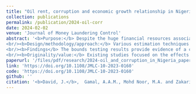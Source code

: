 ```yaml
---
title: "Oil rent, corruption and economic growth relationship in Nigeria: evidence from various estimation techniques"
collection: publications
permalink: /publication/2024-oil-corr
date: 2024-02-02
venue: 'Journal of Money Laundering Control'
abstract: '<b>Purpose:</b> Despite the huge financial resources associated with oil, Nigeria has consistently recorded poor growth performance. Therefore, this study aims to examine how corruption and oil rent influence Nigeria’s economic performance during the 1996–2021 period.
<br/><b>Design/methodology/approach:</b> Various estimation techniques were used. These include the bootstrap autoregressive distributed lag (ARDL) bounds-testing, dynamic ordinary least squares (DOLS), the fully modified OLS (FMOLS) and the canonical cointegration regression (CCR) estimators and the Toda–Yamamoto causality.
<br/><b>Findings</b> The bounds testing results provide evidence of a cointegrating relationship between the variables. In addition, the results of the ARDL, DOLS, CCR and FMOLS estimators demonstrate that oil rent and corruption have a significant positive impact on growth. Further, the results indicate that human capital and financial development enhance economic growth, whereas domestic investment and unemployment rates slow down long-term growth. Additionally, the causality test results illustrate the presence of a one-way causality from oil rent to economic growth and a bi-directional causal relationship between corruption and economic growth.
<br/><b>Originality/value:</b> Existing studies focused on the effects of either oil rent or corruption on growth in Nigeria. Little attention has been paid to the exploration of how the rent from oil and the pervasiveness of corruption contribute to the performance of the Nigerian economy. Based on the outcome of this study, strategies and policies geared towards reducing oil dependence and the pervasiveness of corruption, enhancing human capital and financial development and reducing unemployment are recommended.'
paperurl: '/files/pdf/research/2024-oil_and_corruption_in_Nigeria_paper.pdf'
link: 'https://doi.org/10.1108/JMLC-10-2023-0160'
code: 'https://doi.org/10.1108/JMLC-10-2023-0160'
github: ''
citation: '<b>David, J.</b>,  Gamal, A.A.M., Mohd Noor, M.A. and Zakariya, Z. (2024). &quot;Oil rent, corruption and economic growth relationship in Nigeria: evidence from various estimation techniques&quot;. <i>Journal of Money Laundering Control</i>, Vol. ahead-of-print No. ahead-of-print. doi:https://doi.org/10.1108/JMLC-10-2023-0160'
---
```

